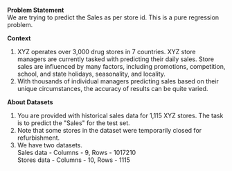 **Problem Statement** \
We are trying to predict the Sales as per store id. This is a pure regression problem.


**Context**
1. XYZ operates over 3,000 drug stores in 7 countries. XYZ store managers are currently tasked with predicting their daily sales. Store sales are influenced by many factors, including promotions, competition, school, and state holidays, seasonality, and locality. 
2. With thousands of individual managers predicting sales based on their unique circumstances, the accuracy of results can be quite varied.


**About Datasets**
1. You are provided with historical sales data for 1,115 XYZ stores. The task is to predict the "Sales" for the test set. 
2. Note that some stores in the dataset were temporarily closed for refurbishment.
3. We have two datasets. \
   Sales data - Columns - 9,  Rows - 1017210 \
   Stores data - Columns - 10, Rows - 1115
